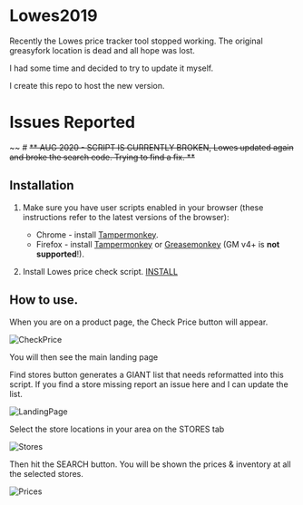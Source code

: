 # Lowes2019

Recently the Lowes price tracker tool stopped working. 
The original greasyfork location is dead and all hope was lost. 

I had some time and decided to try to update it myself. 


I create this repo to host the new version.

# Issues Reported
~~ # ~~** AUG 2020 - SCRIPT IS CURRENTLY BROKEN, Lowes updated again and broke the search code. Trying to find a fix. **~~

## Installation

1. Make sure you have user scripts enabled in your browser (these instructions refer to the latest versions of the browser):

	* Chrome - install [Tampermonkey](https://tampermonkey.net/?ext=dhdg&browser=chrome).
	* Firefox - install [Tampermonkey](https://tampermonkey.net/?ext=dhdg&browser=firefox) or [Greasemonkey](https://addons.mozilla.org/en-US/firefox/addon/greasemonkey/) (GM v4+ is **not supported**!).  

2. Install Lowes price check script. 
  [INSTALL](https://github.com/micro2112/Lowes2019/raw/master/Lowes2019.user.js)
  
  
## How to use. 
 When you are on a product page, the Check Price button will appear.
 
 ![CheckPrice](https://github.com/micro2112/Lowes2019/blob/master/images/PriceCheck.JPG)
 
 You will then see the main landing page
 
 Find stores button generates a GIANT list that needs reformatted into this script. If you find a store missing report an issue here and I can update the list. 
 
 ![LandingPage](https://github.com/micro2112/Lowes2019/blob/master/images/InitialTab.JPG)
 
 Select the store locations in your area on the STORES tab
 
 ![Stores](https://github.com/micro2112/Lowes2019/blob/master/images/SelectStores.JPG)
 
 Then hit the SEARCH button. You will be shown the prices & inventory at all the selected stores. 
 
 ![Prices](https://github.com/micro2112/Lowes2019/blob/master/images/PriceCheck.JPG)
 
  
